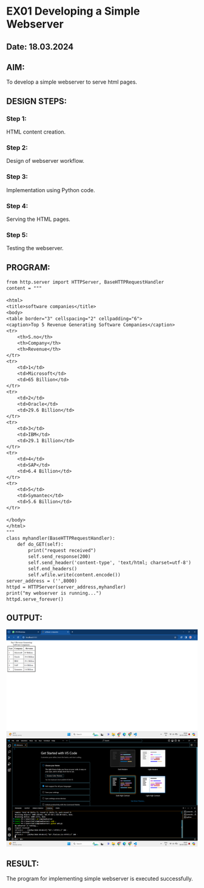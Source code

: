# EX01 Developing a Simple Webserver
## Date: 18.03.2024

## AIM:
To develop a simple webserver to serve html pages.

## DESIGN STEPS:
### Step 1: 
HTML content creation.

### Step 2:
Design of webserver workflow.

### Step 3:
Implementation using Python code.

### Step 4:
Serving the HTML pages.

### Step 5:
Testing the webserver.

## PROGRAM:
```
from http.server import HTTPServer, BaseHTTPRequestHandler
content = """

<html>
<title>software companies</title>
<body>
<table border="3" cellspacing="2" cellpadding="6">
<caption>Top 5 Revenue Generating Software Companies</caption>
<tr>
	<th>S.no</th>
	<th>Company</th>
	<th>Revenue</th>
</tr>
<tr>
	<td>1</td>
	<td>Microsoft</td>
	<td>65 Billion</td>
</tr>
<tr>
	<td>2</td>
	<td>Oracle</td>
	<td>29.6 Billion</td>
</tr>
<tr>
	<td>3</td>
	<td>IBM</td>
	<td>29.1 Billion</td>
</tr>
<tr>
	<td>4</td>
	<td>SAP</td>
	<td>6.4 Billion</td>
</tr>
<tr>
	<td>5</td>
	<td>Symantec</td>
	<td>5.6 Billion</td>
</tr>

</body>
</html>
"""
class myhandler(BaseHTTPRequestHandler):
    def do_GET(self):
        print("request received")
        self.send_response(200)
        self.send_header('content-type', 'text/html; charset=utf-8')
        self.end_headers()
        self.wfile.write(content.encode())
server_address = ('',8000)
httpd = HTTPServer(server_address,myhandler)
print("my webserver is running...")
httpd.serve_forever()
```

## OUTPUT:

![alt text](<Screenshot 2024-03-18 090459.png>)
![alt text](<Screenshot 2024-03-18 090538.png>)

## RESULT:
The program for implementing simple webserver is executed successfully.
